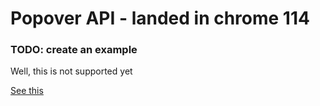# Popover API - landed in chrome 114

### TODO: create an example

Well, this is not supported yet

[See this](https://developer.chrome.com/blog/pop-ups-theyre-making-a-resurgence/)

